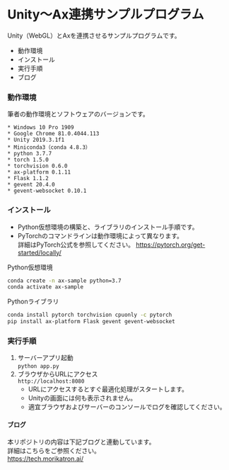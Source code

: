 
# Unity～Ax連携サンプルプログラム

Unity（WebGL）とAxを連携させるサンプルプログラムです。

* 動作環境
* インストール
* 実行手順
* ブログ

### 動作環境

筆者の動作環境とソフトウェアのバージョンです。

```
* Windows 10 Pro 1909
* Google Chrome 81.0.4044.113
* Unity 2019.3.1f1
* Miniconda3（conda 4.8.3）
* python 3.7.7
* torch 1.5.0
* torchvision 0.6.0
* ax-platform 0.1.11
* Flask 1.1.2
* gevent 20.4.0
* gevent-websocket 0.10.1
```

### インストール

* Python仮想環境の構築と、ライブラリのインストール手順です。
* PyTorchのコマンドラインは動作環境によって異なります。  
詳細はPyTorch公式を参照してください。
https://pytorch.org/get-started/locally/

Python仮想環境

```sh
conda create -n ax-sample python=3.7
conda activate ax-sample
```

Pythonライブラリ

```sh
conda install pytorch torchvision cpuonly -c pytorch
pip install ax-platform Flask gevent gevent-websocket
```

### 実行手順

1. サーバーアプリ起動  
`python app.py`
1. ブラウザからURLにアクセス  
`http://localhost:8080`
    * URLにアクセスするとすぐ最適化処理がスタートします。
    * Unityの画面には何も表示されません。
    * 適宜ブラウザおよびサーバーのコンソールでログを確認してください。

#### ブログ

本リポジトリの内容は下記ブログと連動しています。  
詳細はこちらをご参照ください。  
https://tech.morikatron.ai/
